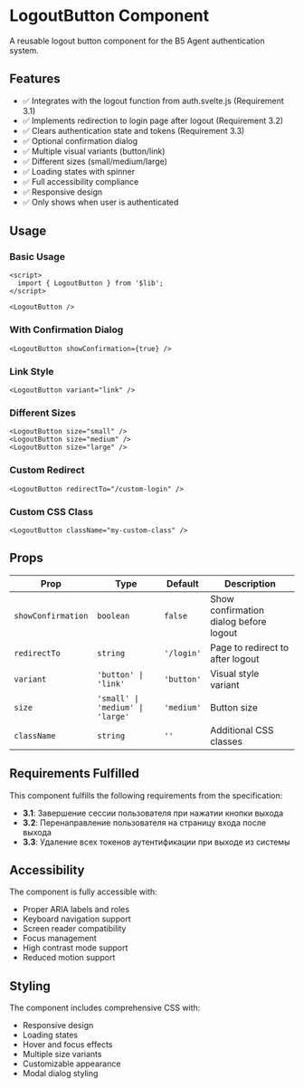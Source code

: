 # LogoutButton Component

A reusable logout button component for the B5 Agent authentication system.

## Features

- ✅ Integrates with the logout function from auth.svelte.js (Requirement 3.1)
- ✅ Implements redirection to login page after logout (Requirement 3.2)  
- ✅ Clears authentication state and tokens (Requirement 3.3)
- ✅ Optional confirmation dialog
- ✅ Multiple visual variants (button/link)
- ✅ Different sizes (small/medium/large)
- ✅ Loading states with spinner
- ✅ Full accessibility compliance
- ✅ Responsive design
- ✅ Only shows when user is authenticated

## Usage

### Basic Usage

```svelte
<script>
  import { LogoutButton } from '$lib';
</script>

<LogoutButton />
```

### With Confirmation Dialog

```svelte
<LogoutButton showConfirmation={true} />
```

### Link Style

```svelte
<LogoutButton variant="link" />
```

### Different Sizes

```svelte
<LogoutButton size="small" />
<LogoutButton size="medium" />
<LogoutButton size="large" />
```

### Custom Redirect

```svelte
<LogoutButton redirectTo="/custom-login" />
```

### Custom CSS Class

```svelte
<LogoutButton className="my-custom-class" />
```

## Props

| Prop | Type | Default | Description |
|------|------|---------|-------------|
| `showConfirmation` | `boolean` | `false` | Show confirmation dialog before logout |
| `redirectTo` | `string` | `'/login'` | Page to redirect to after logout |
| `variant` | `'button' \| 'link'` | `'button'` | Visual style variant |
| `size` | `'small' \| 'medium' \| 'large'` | `'medium'` | Button size |
| `className` | `string` | `''` | Additional CSS classes |

## Requirements Fulfilled

This component fulfills the following requirements from the specification:

- **3.1**: Завершение сессии пользователя при нажатии кнопки выхода
- **3.2**: Перенаправление пользователя на страницу входа после выхода  
- **3.3**: Удаление всех токенов аутентификации при выходе из системы

## Accessibility

The component is fully accessible with:
- Proper ARIA labels and roles
- Keyboard navigation support
- Screen reader compatibility
- Focus management
- High contrast mode support
- Reduced motion support

## Styling

The component includes comprehensive CSS with:
- Responsive design
- Loading states
- Hover and focus effects
- Multiple size variants
- Customizable appearance
- Modal dialog styling